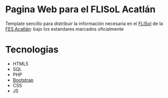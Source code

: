 # Pagina Web para el FLISoL Acatlán
Template sencillo para distribuir la información necesaria en el [FLISol] de la [FES Acatlán]: bajo los
estandares marcados oficialmente

# Tecnologias
* HTML5
* SQL
* PHP
* [Bootstrap]
* CSS
* JS

[FLISol]: <http://www.flisol.info/>
 [FES Acatlán]: <http://www.acatlan.unam.mx/>
[Bootstrap]: <http://getbootstrap.com/>
